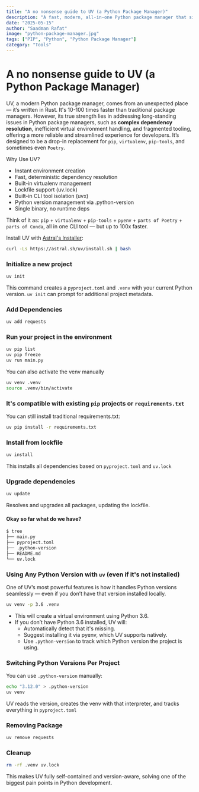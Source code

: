 ```yaml
---
title: "A no nonsense guide to UV (a Python Package Manager)"
description: "A fast, modern, all-in-one Python package manager that simplifies dependency management, environments, and Python versions."
date: "2025-05-15"
author: "Saadman Rafat"
image: "python-package-manager.jpg"
tags: ["PIP", "Python", "Python Package Manager"]
category: "Tools"
---
```


# A no nonsense guide to UV (a Python Package Manager)

UV, a modern Python package manager, comes from an unexpected place — it’s written in Rust. It's 
10-100 times faster than traditional package managers. However, its true strength lies in addressing
long-standing issues in Python package managers, such as **complex dependency resolution**, inefficient 
virtual environment handling, and fragmented tooling, offering a more reliable and streamlined experience 
for developers. It’s designed to be a drop-in replacement for `pip`, `virtualenv`, `pip-tools`, and sometimes 
even `Poetry`.

Why Use UV?
* Instant environment creation
* Fast, deterministic dependency resolution
* Built-in virtualenv management
* Lockfile support (uv.lock)
* Built-in CLI tool isolation (uvx)
* Python version management via .python-version
* Single binary, no runtime deps

Think of it as: 
`pip` + `virtualenv` + `pip-tools` + `pyenv` + `parts of Poetry` + `parts of Conda`, all in one CLI tool 
— but up to 100x faster.


Install UV with [Astral's Installer](https://github.com/astral-sh/uv#installation):
```bash
curl -Ls https://astral.sh/uv/install.sh | bash
```

### Initialize a new project
```bash
uv init
```
This command creates a `pyproject.toml` and `.venv` with your current Python version. `uv init`
can prompt for additional project metadata.

### Add Dependencies
```bash
uv add requests
```
### Run your project in the environment

```bash
uv pip list
uv pip freeze
uv run main.py
```
You can also activate the venv manually

```bash
uv venv .venv  
source .venv/bin/activate
```
### It's compatible with existing `pip` projects or `requirements.txt`

You can still install traditional requirements.txt:
```bash
uv pip install -r requirements.txt
```

### Install from lockfile

```bash
uv install
```
This installs all dependencies based on `pyproject.toml` and `uv.lock`

### Upgrade dependencies
```bash
uv update
```
Resolves and upgrades all packages, updating the lockfile.

#### Okay so far what do we have?

```bash
$ tree
├── main.py
├── pyproject.toml
├── .python-version
├── README.md
└── uv.lock
```

### Using Any Python Version with `uv` (even if it's not installed)
One of UV’s most powerful features is how it handles Python versions seamlessly — even if you 
don’t have that version installed locally.

```bash
uv venv -p 3.6 .venv
```

* This will create a virtual environment using Python 3.6.
* If you don’t have Python 3.6 installed, UV will:
    * Automatically detect that it's missing.
    * Suggest installing it via pyenv, which UV supports natively.
    * Use `.python-version` to track which Python version the project is using.

### Switching Python Versions Per Project

You can use `.python-version` manually:

```bash
echo "3.12.0" > .python-version
uv venv
```
UV reads the version, creates the venv with that interpreter, and tracks everything in 
`pyproject.toml`

### Removing Package
```bash
uv remove requests 
```

### Cleanup
```bash
rm -rf .venv uv.lock
```

This makes UV fully self-contained and version-aware, solving one of the biggest pain points in Python development.